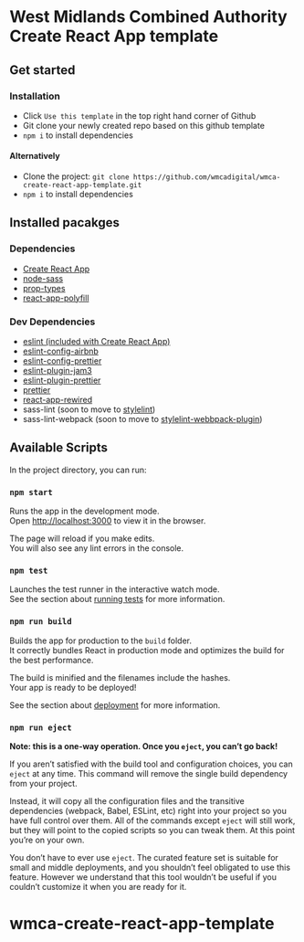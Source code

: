 # West Midlands Combined Authority Create React App template

## Get started

### Installation

- Click `Use this template` in the top right hand corner of Github
- Git clone your newly created repo based on this github template
- `npm i` to install dependencies

#### Alternatively

- Clone the project: `git clone https://github.com/wmcadigital/wmca-create-react-app-template.git`
- `npm i` to install dependencies

## Installed pacakges

### Dependencies

- [Create React App](https://create-react-app.dev/docs/getting-started/)
- [node-sass](https://www.npmjs.com/package/node-sass)
- [prop-types](https://www.npmjs.com/package/prop-types)
- [react-app-polyfill](https://www.npmjs.com/package/react-app-polyfill)

### Dev Dependencies

- [eslint (included with Create React App)](https://create-react-app.dev/docs/setting-up-your-editor)
- [eslint-config-airbnb](https://www.npmjs.com/package/eslint-config-airbnb)
- [eslint-config-prettier](https://www.npmjs.com/package/eslint-config-prettier)
- [eslint-plugin-jam3](https://www.npmjs.com/package/eslint-plugin-jam3)
- [eslint-plugin-prettier](https://www.npmjs.com/package/eslint-plugin-prettier)
- [prettier](https://prettier.io/)
- [react-app-rewired](https://github.com/timarney/react-app-rewired#readme)
- sass-lint (soon to move to [stylelint](https://stylelint.io/))
- sass-lint-webpack (soon to move to [stylelint-webbpack-plugin](https://stylelint.io/user-guide/integrations/task-runner))

## Available Scripts

In the project directory, you can run:

### `npm start`

Runs the app in the development mode.<br />
Open [http://localhost:3000](http://localhost:3000) to view it in the browser.

The page will reload if you make edits.<br />
You will also see any lint errors in the console.

### `npm test`

Launches the test runner in the interactive watch mode.<br />
See the section about [running tests](https://facebook.github.io/create-react-app/docs/running-tests) for more information.

### `npm run build`

Builds the app for production to the `build` folder.<br />
It correctly bundles React in production mode and optimizes the build for the best performance.

The build is minified and the filenames include the hashes.<br />
Your app is ready to be deployed!

See the section about [deployment](https://facebook.github.io/create-react-app/docs/deployment) for more information.

### `npm run eject`

**Note: this is a one-way operation. Once you `eject`, you can’t go back!**

If you aren’t satisfied with the build tool and configuration choices, you can `eject` at any time. This command will remove the single build dependency from your project.

Instead, it will copy all the configuration files and the transitive dependencies (webpack, Babel, ESLint, etc) right into your project so you have full control over them. All of the commands except `eject` will still work, but they will point to the copied scripts so you can tweak them. At this point you’re on your own.

You don’t have to ever use `eject`. The curated feature set is suitable for small and middle deployments, and you shouldn’t feel obligated to use this feature. However we understand that this tool wouldn’t be useful if you couldn’t customize it when you are ready for it.
# wmca-create-react-app-template

